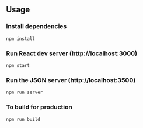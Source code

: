 ## Usage

### Install dependencies

```
npm install
```

### Run React dev server (http://localhost:3000)

```
npm start
```

### Run the JSON server (http://localhost:3500)

```
npm run server
```

### To build for production

```
npm run build
```
